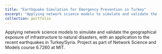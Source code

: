 ```yaml
---
title: "Earthquake Simulation for Emergency Prevention in Turkey"
excerpt: "Applying network science models to simulate and validate the geographical exposure of infrastructure to natural disasters, with an application to the recent earthquakes in Turkey/Syria. Project as part of the Network Science and Models course 6.7260 at MIT. <br/><img src='/images/earthquakes.png'>"
collection: portfolio
---
```


Applying network science models to simulate and validate the geographical exposure of infrastructure to natural disasters, with an application to the recent earthquakes in Turkey/Syria. Project as part of Network Science and Models course 6.7260 at MIT.